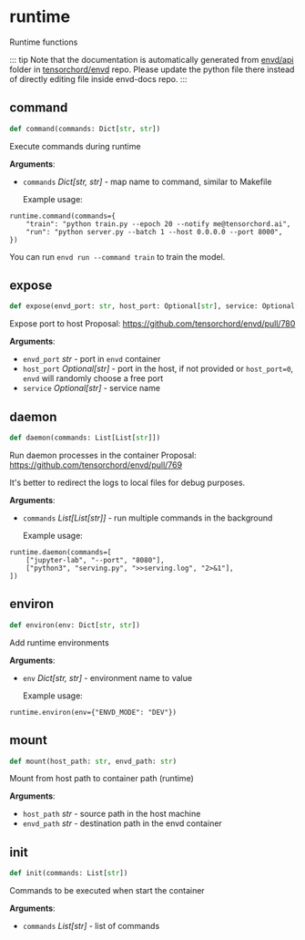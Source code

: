 # runtime

Runtime functions

::: tip
Note that the documentation is automatically generated from [envd/api](https://github.com/tensorchord/envd/tree/main/envd/api) folder
in [tensorchord/envd](https://github.com/tensorchord/envd/tree/main/envd/api) repo.
Please update the python file there instead of directly editing file inside envd-docs repo.
:::

## command

```python
def command(commands: Dict[str, str])
```

Execute commands during runtime

**Arguments**:

- `commands` _Dict[str, str]_ - map name to command, similar to Makefile
  
  Example usage:
```
runtime.command(commands={
    "train": "python train.py --epoch 20 --notify me@tensorchord.ai",
    "run": "python server.py --batch 1 --host 0.0.0.0 --port 8000",
})
```
  
  You can run `envd run --command train` to train the model.

## expose

```python
def expose(envd_port: str, host_port: Optional[str], service: Optional[str])
```

Expose port to host
Proposal: https://github.com/tensorchord/envd/pull/780

**Arguments**:

- `envd_port` _str_ - port in `envd` container
- `host_port` _Optional[str]_ - port in the host, if not provided or
  `host_port=0`, `envd` will randomly choose a free port
- `service` _Optional[str]_ - service name

## daemon

```python
def daemon(commands: List[List[str]])
```

Run daemon processes in the container
Proposal: https://github.com/tensorchord/envd/pull/769

It's better to redirect the logs to local files for debug purposes.

**Arguments**:

- `commands` _List[List[str]]_ - run multiple commands in the background
  
  Example usage:
```
runtime.daemon(commands=[
    ["jupyter-lab", "--port", "8080"],
    ["python3", "serving.py", ">>serving.log", "2>&1"],
])
```

## environ

```python
def environ(env: Dict[str, str])
```

Add runtime environments

**Arguments**:

- `env` _Dict[str, str]_ - environment name to value
  
  Example usage:
```
runtime.environ(env={"ENVD_MODE": "DEV"})
```

## mount

```python
def mount(host_path: str, envd_path: str)
```

Mount from host path to container path (runtime)

**Arguments**:

- `host_path` _str_ - source path in the host machine
- `envd_path` _str_ - destination path in the envd container

## init

```python
def init(commands: List[str])
```

Commands to be executed when start the container

**Arguments**:

- `commands` _List[str]_ - list of commands

